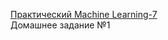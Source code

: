 [Практический Machine Learning-7](http://study.skillfactory.ru/courses/Skillfactory/MLO-7/SEPT2018/info)    
Домашнее задание №1   
